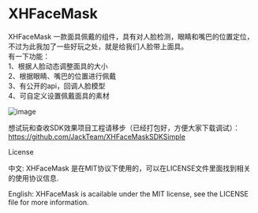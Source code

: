 XHFaceMask
==========

XHFaceMask 一款面具佩戴的组件，具有对人脸检测，眼睛和嘴巴的位置定位，不过为此我加了一些好玩之处，就是给我们人脸带上面具。    
有一下功能：       
1、根据人脸动态调整面具的大小    
2、根据眼睛、嘴巴的位置进行佩戴    
3、有公开的api，回调人脸模型    
4、可自定义设置佩戴面具的素材    


![image](https://github.com/JackTeam/XHFaceMaskSDKSimple/raw/master/Screenshots/XHFaceMaskSDKSimple.png)


想试玩和查收SDK效果项目工程请移步（已经打包好，方便大家下载调试）：https://github.com/JackTeam/XHFaceMaskSDKSimple

License

中文: XHFaceMask 是在MIT协议下使用的，可以在LICENSE文件里面找到相关的使用协议信息.

English: XHFaceMask is acailable under the MIT license, see the LICENSE file for more information.
